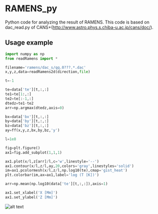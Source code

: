 # RAMENS_py
Python code for analyzing the result of RAMENS. This code is based on dac_read.py of CANS+(http://www.astro.phys.s.chiba-u.ac.jp/cans/doc/).

## Usage example

```python
import numpy as np
from readRamens import *

filename='ramens/dac_s/qq.0???.*.dac'
x,y,z,data=readRamens2d(direction,file)

t=-1

te=data['te'][t,:,:]
te1=te[1:,:]
te2=te[:-1,:]
dtedz=te1-te2
arr=np.argmax(dtedz,axis=0)

bx=data['bx'][t,:,:]
by=data['by'][t,:,:]
bz=data['bz'][t,:,:]
ay=ff(x,y,z,bx,by,bz,'y')

l=1e8

fig=plt.figure()
ax1=fig.add_subplot(1,1,1)

ax1.plot(x/l,z[arr]/l,c='w',linestyle='--')
ax1.contour(x/l,z/l,ay,20,colors='gray',linestyles='solid')
im=ax1.pcolormesh(x/l,z/l,np.log10(te),cmap='gist_heat')
plt.colorbar(im,ax=ax1,label='log (T [K])')

arr=np.mean(np.log10(data['te'][t,:,:]),axis=1)

ax1.set_xlabel('X [Mm]')
ax1.set_ylabel('Z [Mm]')
```
![alt text](https://drive.google.com/file/d/1YukFL8WhUgpTTmQLJLP0cFYDRb28_1Qe/view?usp=sharing)
